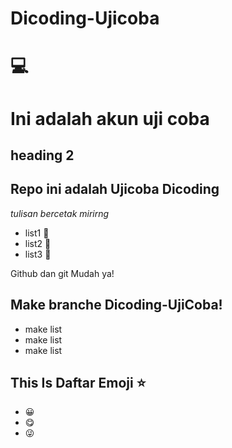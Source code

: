 # Dicoding-Ujicoba
# 💻  

Ini adalah akun uji coba <br>
== 
## heading 2

Repo ini adalah Ujicoba Dicoding
--
 *tulisan bercetak mirirng*
- list1 📕
- list2 📘
- list3 📗 

Github dan git Mudah ya!


## Make branche Dicoding-UjiCoba! 
- make list 
- make list 
- make list 

## This Is Daftar Emoji ⭐
- 😀
- 😋
- 😜
